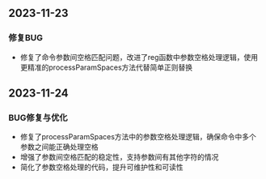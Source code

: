 ## 2023-11-23
### 修复BUG 
- 修复了命令参数间空格匹配问题，改进了reg函数中参数空格处理逻辑，使用更精准的processParamSpaces方法代替简单正则替换

## 2023-11-24
### BUG修复与优化
- 修复了processParamSpaces方法中的参数空格处理逻辑，确保命令中多个参数之间能正确处理空格
- 增强了参数间空格匹配的稳定性，支持参数间有其他字符的情况
- 简化了参数空格处理的代码，提升可维护性和可读性 